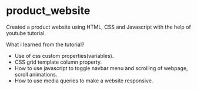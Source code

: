 # product_website
Created a product website using HTML, CSS and Javascript with the help of youtube tutorial.

What i learned from the tutorial?

- Use of css custom properties(variables).
- CSS grid template column property.
- How to use javascript to toggle navbar menu and scrolling of webpage, scroll animations.
- How to use media queries to make a website responsive.
